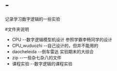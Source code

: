 # -
记录学习数字逻辑的一些实验

#文件夹说明

*  CPU  --数字逻辑模型机设计    参照学霸李畅同学的设计
*  CPU_wuduozhi    --自己设计的，但并不能用的
*  daocheleida          --倒车雷达    实验期末的大综合
*  zip                        --一些杂七杂八的文件
*  课程实验              --数字逻辑的课程实验